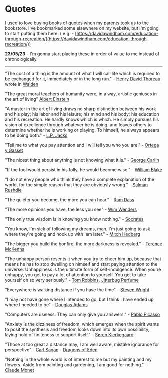 # Quotes

I used to love buying books of quotes when my parents took us to the bookstore. I've bookmarked some elsewhere on my website, but I'm going to start putting them here. ( e.g. - [https://davidawindham.com/education-through-recreation/](https://davidawindham.com/education-through-recreation/))

**23/05/23** - I'm gonna start placing these in order of value to me instead of chronologically.

---

"The cost of a thing is the amount of what I will call life which is required to be exchanged for it, immediately or in the long run." - [Henry David Thoreau](https://en.wikipedia.org/wiki/Henry_David_Thoreau) wrote in [Walden](https://en.wikipedia.org/wiki/Walden)

"The great moral teachers of humanity were, in a way, artistic geniuses in the art of living" [Albert Einstein](https://en.wikipedia.org/wiki/Albert_Einstein)

"A master in the art of living draws no sharp distinction between his work and his play; his labor and his leisure; his mind and his body; his education and his recreation. He hardly knows which is which. He simply pursues his vision of excellence through whatever he is doing, and leaves others to determine whether he is working or playing. To himself, he always appears to be doing both." - [L.P. Jacks](https://en.wikipedia.org/wiki/L._P._Jacks)

"Tell me to what you pay attention and I will tell you who you are." - [Ortega y Gasset](https://en.wikipedia.org/wiki/Jos%C3%A9_Ortega_y_Gasset)

"The nicest thing about anything is not knowing what it is." - [George Carlin](https://en.wikipedia.org/wiki/George_Carlin)

"If the fool would persist in his folly, he would become wise." - [William Blake](https://en.wikipedia.org/wiki/William_Blake)

"I do not envy people who think they have a complete explanation of the world, for the simple reason that they are obviously wrong." - [Salman Rushdie](https://en.wikipedia.org/wiki/Salman_Rushdie)

"The quieter you become, the more you can hear." - [Ram Dass](https://en.wikipedia.org/wiki/Ram_Dass)

"The more opinions you have, the less you see" - [Wim Wenders](https://en.wikipedia.org/wiki/Wim_Wenders)

"The only true wisdom is in knowing you know nothing." - [Socrates](https://en.wikipedia.org/wiki/Socrates)

"You know, I'm sick of following my dreams, man. I'm just going to ask where they're going and hook up with 'em later." - [Mitch Hedberg](https://en.wikipedia.org/wiki/Mitch_Hedberg)

"The bigger you build the bonfire, the more darkness is revealed." - [Terence McKenna](https://en.wikipedia.org/wiki/Terence_McKenna)

"The unhappy person resents it when you try to cheer him up, because that means he has to stop dwelling on himself and start paying attention to the universe. Unhappiness is the ultimate form of self-indulgence. When you're unhappy, you get to pay a lot of attention to yourself. You get to take yourself oh so very seriously." - [Tom Robbins](https://en.wikipedia.org/wiki/Tom_Robbins), [Jitterbug Perfume](https://en.wikipedia.org/wiki/Jitterbug_Perfume)

"Everywhere is walking distance if you have the time" - [Steven Wright](https://en.wikipedia.org/wiki/Steven_Wright)

"I may not have gone where I intended to go, but I think I have ended up where I needed to be" - [Douglas Adams](https://en.wikipedia.org/wiki/Douglas_Adams)

"Computers are useless. They can only give you answers." - [Pablo Picasso](https://en.wikipedia.org/wiki/Pablo_Picasso)

"Anxiety is the dizziness of freedom, which emerges when the spirit wants to posit the synthesis and freedom looks down into its own possibility, laying hold of finiteness to support itself." - [Søren Kierkegaard](https://en.wikipedia.org/wiki/S%C3%B8ren_Kierkegaard)

"Those at too great a distance may, I am well aware, mistake ignorance for perspective" - [Carl Sagan](https://en.wikipedia.org/wiki/Carl_Sagan) - [Dragons of Eden](https://en.wikipedia.org/wiki/The_Dragons_of_Eden)

"Nothing in the whole world is of interest to me but my painting and my flowers. Aside from painting and gardening, I am good for nothing." - [Claude Monet](https://en.wikipedia.org/wiki/Claude_Monet)

